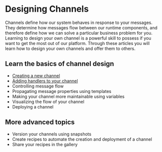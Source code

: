 # Designing Channels

Channels define how our system behaves in response to your messages. They determine how messages flow between our runtime components, and therefore define how we can solve a particular business problem for you. Learning to design your own channel is a powerful skill to possess if you want to get the most out of our platform. Through these articles you will learn how to design your own channels and offer them to others.

## Learn the basics of channel design

 * [Creating a new channel](/documentation/channels/creating)
 * [Adding handlers to your channel](/documentation/channels/adding-handlers)
 * Controlling message flow
 * Propagating message properties using templates
 * Making your channel more maintainable using variables
 * Visualizing the flow of your channel
 * Deploying a channel
 
## More advanced topics

 * Version your channels using snapshots
 * Create recipes to automate the creation and deployment of a channel
 * Share your recipes in the gallery

 